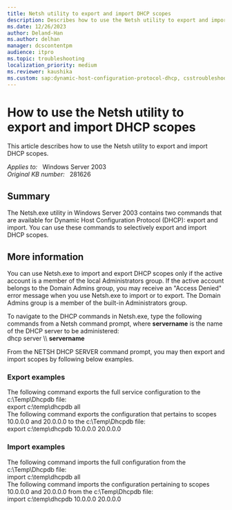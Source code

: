 ```yaml
---
title: Netsh utility to export and import DHCP scopes
description: Describes how to use the Netsh utility to export and import DHCP scopes.
ms.date: 12/26/2023
author: Deland-Han
ms.author: delhan
manager: dcscontentpm
audience: itpro
ms.topic: troubleshooting
localization_priority: medium
ms.reviewer: kaushika
ms.custom: sap:dynamic-host-configuration-protocol-dhcp, csstroubleshoot
---
```

# How to use the Netsh utility to export and import DHCP scopes

This article describes how to use the Netsh utility to export and import DHCP scopes.

_Applies to:_ &nbsp; Windows Server 2003  
_Original KB number:_ &nbsp; 281626

## Summary

The Netsh.exe utility in Windows Server 2003 contains two commands that are available for Dynamic Host Configuration Protocol (DHCP): export and import. You can use these commands to selectively export and import DHCP scopes.

## More information

You can use Netsh.exe to import and export DHCP scopes only if the active account is a member of the local Administrators group. If the active account belongs to the Domain Admins group, you may receive an "Access Denied" error message when you use Netsh.exe to import or to export. The Domain Admins group is a member of the built-in Administrators group.

To navigate to the DHCP commands in Netsh.exe, type the following commands from a Netsh command prompt, where **servername** is the name of the DHCP server to be administered:  
dhcp server \\\ **servername**  

From the NETSH DHCP SERVER command prompt, you may then export and import scopes by following below examples.

### Export examples

The following command exports the full service configuration to the c:\Temp\Dhcpdb file:  
export c:\temp\dhcpdb all  
The following command exports the configuration that pertains to scopes 10.0.0.0 and 20.0.0.0 to the c:\Temp\Dhcpdb file:  
export c:\temp\dhcpdb 10.0.0.0 20.0.0.0  

### Import examples

The following command imports the full configuration from the c:\Temp\Dhcpdb file:  
import c:\temp\dhcpdb all  
The following command imports the configuration pertaining to scopes 10.0.0.0 and 20.0.0.0 from the c:\Temp\Dhcpdb file:  
import c:\temp\dhcpdb 10.0.0.0 20.0.0.0
